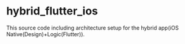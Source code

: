 # hybrid_flutter_ios
This source code including architecture setup for the hybrid app(iOS Native(Design)+Logic(Flutter)).
